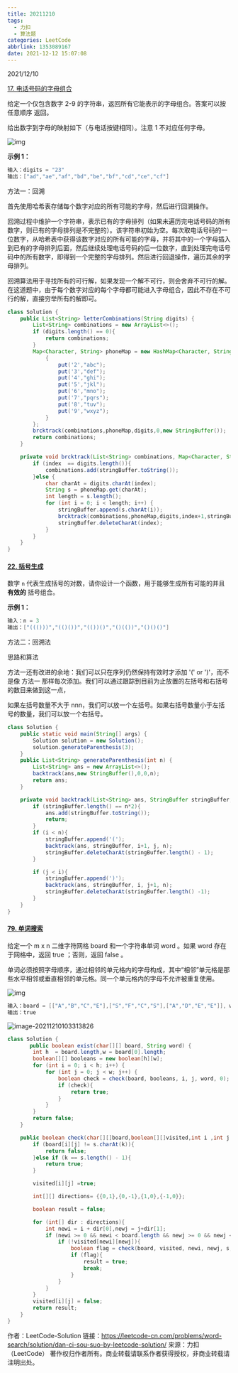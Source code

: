 ```yaml
---
title: 20211210
tags:
  - 力扣
  - 算法题
categories: LeetCode
abbrlink: 1353089167
date: 2021-12-12 15:07:08
---
```

2021/12/10

[17. 电话号码的字母组合](https://leetcode-cn.com/problems/letter-combinations-of-a-phone-number/)

给定一个仅包含数字 2-9 的字符串，返回所有它能表示的字母组合。答案可以按 任意顺序 返回。

给出数字到字母的映射如下（与电话按键相同）。注意 1 不对应任何字母。

![img](https://qingyun-test.oss-cn-hangzhou.aliyuncs.com/img/200px-telephone-keypad2svg.png?x-oss-process=style/qingyun)

**示例 1：**

```java
输入：digits = "23"
输出：["ad","ae","af","bd","be","bf","cd","ce","cf"]
```

方法一：回溯

首先使用哈希表存储每个数字对应的所有可能的字母，然后进行回溯操作。

回溯过程中维护一个字符串，表示已有的字母排列（如果未遍历完电话号码的所有数字，则已有的字母排列是不完整的）。该字符串初始为空。每次取电话号码的一位数字，从哈希表中获得该数字对应的所有可能的字母，并将其中的一个字母插入到已有的字母排列后面，然后继续处理电话号码的后一位数字，直到处理完电话号码中的所有数字，即得到一个完整的字母排列。然后进行回退操作，遍历其余的字母排列。

回溯算法用于寻找所有的可行解，如果发现一个解不可行，则会舍弃不可行的解。在这道题中，由于每个数字对应的每个字母都可能进入字母组合，因此不存在不可行的解，直接穷举所有的解即可。

```java
class Solution {
    public List<String> letterCombinations(String digits) {
        List<String> combinations = new ArrayList<>();
        if (digits.length() == 0){
            return combinations;
        }
        Map<Character, String> phoneMap = new HashMap<Character, String>(){
            {
                put('2',"abc");
                put('3',"def");
                put('4',"ghi");
                put('5',"jkl");
                put('6',"mno");
                put('7',"pqrs");
                put('8',"tuv");
                put('9',"wxyz");
            }
        };
        brcktrack(combinations,phoneMap,digits,0,new StringBuffer());
        return combinations;
    }

    private void brcktrack(List<String> combinations, Map<Character, String> phoneMap, String digits, int index, StringBuffer stringBuffer) {
        if (index  == digits.length()){
            combinations.add(stringBuffer.toString());
        }else {
            char charAt = digits.charAt(index);
            String s = phoneMap.get(charAt);
            int length = s.length();
            for (int i = 0; i < length; i++) {
                stringBuffer.append(s.charAt(i));
                brcktrack(combinations,phoneMap,digits,index+1,stringBuffer);
                stringBuffer.deleteCharAt(index);
            }
        }
    }
}
```



#### [22. 括号生成](https://leetcode-cn.com/problems/generate-parentheses/)

数字 `n` 代表生成括号的对数，请你设计一个函数，用于能够生成所有可能的并且 **有效的** 括号组合。

**示例 1：**

```java
输入：n = 3
输出：["((()))","(()())","(())()","()(())","()()()"]
```

方法二：回溯法

思路和算法

方法一还有改进的余地：我们可以只在序列仍然保持有效时才添加 '(' or ')'，而不是像 方法一 那样每次添加。我们可以通过跟踪到目前为止放置的左括号和右括号的数目来做到这一点，

如果左括号数量不大于 nnn，我们可以放一个左括号。如果右括号数量小于左括号的数量，我们可以放一个右括号。

```java
class Solution {
    public static void main(String[] args) {
        Solution solution = new Solution();
        solution.generateParenthesis(3);
    }
    public List<String> generateParenthesis(int n) {
        List<String> ans = new ArrayList<>();
        backtrack(ans,new StringBuffer(),0,0,n);
        return ans;
    }

    private void backtrack(List<String> ans, StringBuffer stringBuffer, int i, int j, int n) {
        if (stringBuffer.length() == n*2){
            ans.add(stringBuffer.toString());
            return;
        }
        if (i < n){
            stringBuffer.append('(');
            backtrack(ans, stringBuffer, i+1, j, n);
            stringBuffer.deleteCharAt(stringBuffer.length() - 1);
        }

        if (j < i){
            stringBuffer.append(')');
            backtrack(ans, stringBuffer, i, j+1, n);
            stringBuffer.deleteCharAt(stringBuffer.length() -1);
        }
    }
}
```



#### [79. 单词搜索](https://leetcode-cn.com/problems/word-search/)

给定一个 m x n 二维字符网格 board 和一个字符串单词 word 。如果 word 存在于网格中，返回 true ；否则，返回 false 。

单词必须按照字母顺序，通过相邻的单元格内的字母构成，其中“相邻”单元格是那些水平相邻或垂直相邻的单元格。同一个单元格内的字母不允许被重复使用。

![img](https://qingyun-test.oss-cn-hangzhou.aliyuncs.com/img/word2.jpg?x-oss-process=style/qingyun)

```java
输入：board = [["A","B","C","E"],["S","F","C","S"],["A","D","E","E"]], word = "ABCCED"
输出：true
```

![image-20211210103313826](https://qingyun-test.oss-cn-hangzhou.aliyuncs.com/img/image-20211210103313826.png?x-oss-process=style/qingyun)

```java
class Solution {
       public boolean exist(char[][] board, String word) {
        int h  = board.length,w = board[0].length;
        boolean[][] booleans = new boolean[h][w];
        for (int i = 0; i < h; i++) {
            for (int j = 0; j < w; j++) {
                boolean check = check(board, booleans, i, j, word, 0);
                if (check){
                    return true;
                }
            }
        }
        return false;
    }

    public boolean check(char[][]board,boolean[][]visited,int i ,int j ,String s ,int k ){
        if (board[i][j] != s.charAt(k)){
            return false;
        }else if (k == s.length() - 1){
            return true;
        }

        visited[i][j] =true;

        int[][] directions= {{0,1},{0,-1},{1,0},{-1,0}};

        boolean result = false;

        for (int[] dir : directions){
            int newi = i + dir[0],newj = j+dir[1];
            if (newi >= 0 && newi < board.length && newj >= 0 && newj < board[0].length){
                if (!visited[newi][newj]){
                    boolean flag = check(board, visited, newi, newj, s, k+1);
                    if (flag){
                        result = true;
                        break;
                    }
                }
            }
        }
        visited[i][j] = false;
        return result;
    }
}
```



作者：LeetCode-Solution
链接：https://leetcode-cn.com/problems/word-search/solution/dan-ci-sou-suo-by-leetcode-solution/
来源：力扣（LeetCode）
著作权归作者所有。商业转载请联系作者获得授权，非商业转载请注明出处。